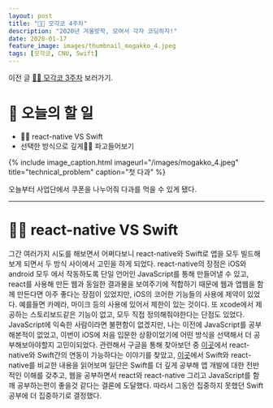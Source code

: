 ```yaml
---
layout: post
title: "🧑‍💻 모각코 4주차"
description: "2020년 겨울방학, 모여서 각자 코딩하자!"
date: 2020-01-17
feature_image: images/thumbnail_mogakko_4.jpeg
tags: [모각코, CNU, Swift]
---
```


이전 글 [🧑‍💻 모각코 3주차](https://yabby1997.github.io/mogakko_3) 보러가기.

# 👀 오늘의 할 일
- 🤦‍♂️ react-native VS Swift
- 선택한 방식으로 깊게👨‍💻 파고들어보기


{% include image_caption.html imageurl="/images/mogakko_4.jpeg" title="technical_problem" caption="첫 다과" %}

오늘부터 사업단에서 쿠폰을 나누어줘 다과를 먹을 수 있게 됐다.

---

# 🤦‍♂️ react-native VS Swift
그간 여러가지 시도를 해보면서 어쩌다보니 react-native와 Swift로 앱을 모두 빌드해보게 되면서 두 방식 사이에서 고민을 하게 되었다. react-native의 장점은 iOS와 android 모두 에서 작동하도록 단일 언어인 JavaScript를 통해 만들어낼 수 있고, react를 사용해 만든 웹과 동일한 결과물을 보여주기에 적합하기 때문에 웹과 앱웹을 함께 만든다면 아주 좋다는 장점이 있었지만, iOS의 코어한 기능들의 사용에 제약이 있었다. 예를들면 카메라, 마이크 등의 사용에 있어서 제한이 있는 것이다. 또 xcode에서 제공하는 스토리보드같은 기능이 없고, 모두 직접 정의해줘야한다는 단점도 있었다. JavaScript에 익숙한 사람이라면 불편함이 없겠지만, 나는 이전에 JavaScript를 공부해본적이 없었고, 이번이 iOS에 처음 입문한 상황이었기에 어떤 방식을 선택해서 더 공부해보아야할지 고민이되었다. 관련해서 구글을 통해 찾아보던 중 [이곳](https://medium.com/@rndm.com/react-native-with-swift-and-kotlin-part-1-setup-f75aef22b785)에서 react-native와 Swift간의 연동이 가능하다는 이야기를 찾았고, [이곳](https://medium.com/@sam_ollason/react-native-vs-swift-ios-c144496f1519)에서 Swift와 react-native를 비교한 내용을 읽어보며 일단은 Swift를 더 깊게 공부해 앱 개발에 대한 전반적인 이해를 갖추고, 웹을 공부하면서 react와 react-native 그리고 JavaScript를 함깨 공부하는편이 좋을것 같다는 결론에 도달했다. 따라서 그동안 집중하지 못했던 Swift공부에 더 집중하기로 결정했다. 
